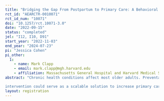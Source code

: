 ```yaml
---
title: "Bridging the Gap From Postpartum to Primary Care: A Behavioral Science Informed Intervention to Improve Chronic Disease Management Among Postpartum Women"
rct_id: "AEARCTR-0010071"
rct_id_num: "10071"
doi: "10.1257/rct.10071-3.0"
date: "2022-09-15"
status: "completed"
jel: "I12, I10, D91"
start_year: "2022-11-03"
end_year: "2024-07-23"
pi: "Jessica Cohen"
pi_other:
  1:
    - name: Mark Clapp
    - email: mark.clapp@mgh.harvard.edu
    - affiliation: Massachusetts General Hospital and Harvard Medical School
abstract: "Chronic health conditions affect most older adults. Preventative medicine and risk management strategies, especially when applied earlier in life, are essential to altering the trajectory of a disease and ultimately improving health outcomes. Primary care providers (PCP) often provide most of these services, though younger adults are the least likely to receive primary care. This project leverages a period of high engagement and health activation during an individual's life (pregnancy) to nudge her toward use of primary care after the pregnancy episode. This randomized controlled trial will test the hypothesis that a behavioral science-informed intervention, incorporating defaults and salience, can increase rates of follow-up with a PCP after a delivery for individuals with hypertension, diabetes, obesity and mental illness. If successful, this
intervention could serve as a scalable solution to increase primary care use and preventative health services in a population that currently has low rates of engagement and utilization of these services."
layout: registration
---
```


